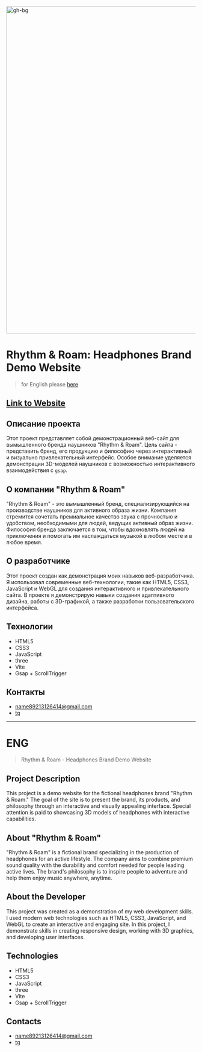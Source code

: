 
<img width="1920" height="869" alt="gh-bg" src="https://github.com/user-attachments/assets/31621d54-711e-4e13-80b3-830bbe42685d" />

# Rhythm & Roam: Headphones Brand Demo Website
> for English please [here](#ENG)

## [Link to Website](https://leonardoWer.github.io/Rhythm-Roam)

## Описание проекта

Этот проект представляет собой демонстрационный веб-сайт для вымышленного бренда наушников "Rhythm & Roam".
Цель сайта - представить бренд, его продукцию и философию через интерактивный и визуально привлекательный интерфейс.
Особое внимание уделяется демонстрации 3D-моделей наушников с возможностью интерактивного взаимодействия c `gsap`.

## О компании "Rhythm & Roam"

"Rhythm & Roam" - это вымышленный бренд, специализирующийся на производстве наушников для активного образа жизни.
Компания стремится сочетать премиальное качество звука с прочностью и удобством, необходимыми для людей, ведущих активный образ жизни.
Философия бренда заключается в том, чтобы вдохновлять людей на приключения и помогать им наслаждаться музыкой в любом месте и в любое время.

## О разработчике

Этот проект создан как демонстрация моих навыков веб-разработчика. Я использовал современные веб-технологии, такие как HTML5, CSS3, JavaScript и WebGL для создания интерактивного и привлекательного сайта. В проекте я демонстрирую навыки создания адаптивного дизайна, работы с 3D-графикой, а также разработки пользовательского интерфейса.

## Технологии

*   HTML5
*   CSS3
*   JavaScript
*   three
*   Vite
*   Gsap + ScrollTrigger

## Контакты

- name89213126414@gmail.com
- [tg](https://t.me/leonardo_Wer)

---

# ENG
> Rhythm & Roam - Headphones Brand Demo Website

## Project Description

This project is a demo website for the fictional headphones brand "Rhythm & Roam." The goal of the site is to present the brand, its products, and philosophy through an interactive and visually appealing interface. Special attention is paid to showcasing 3D models of headphones with interactive capabilities.

## About "Rhythm & Roam"

"Rhythm & Roam" is a fictional brand specializing in the production of headphones for an active lifestyle. The company aims to combine premium sound quality with the durability and comfort needed for people leading active lives. The brand's philosophy is to inspire people to adventure and help them enjoy music anywhere, anytime.

## About the Developer

This project was created as a demonstration of my web development skills. I used modern web technologies such as HTML5, CSS3, JavaScript, and WebGL to create an interactive and engaging site. In this project, I demonstrate skills in creating responsive design, working with 3D graphics, and developing user interfaces.

## Technologies

*   HTML5
*   CSS3
*   JavaScript
*   three
*   Vite
*   Gsap + ScrollTrigger

## Contacts

- name89213126414@gmail.com
- [tg](https://t.me/leonardo_Wer)
